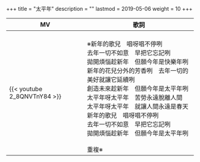 +++
title = "太平年"
description = ""
lastmod = 2019-05-06
weight = 10
+++

MV  | 歌詞  
--------------|-------
{{< youtube 2_8QNVTnY84 >}}|<br/>※新年的歌兒　唱呀唱不停咧<br/>去年一切不如意　早把它忘記咧<br/>拋開煩惱趁新年　但願今年是快樂年咧<br/>新年的花兒分外的芳香咧　去年一切的美好就讓它延續咧<br/>創造未來趁新年　但願今年是太平年咧<br/>太平年呀太平年　苦勞永遠脫離人間<br/>太平年呀太平年　就讓人間永遠是春天<br/>新年的歌兒　唱呀唱不停咧<br/>去年一切不如意　早把它忘記咧<br/>拋開煩惱趁新年　但願今年是太平年咧<br/><br/>重複※



